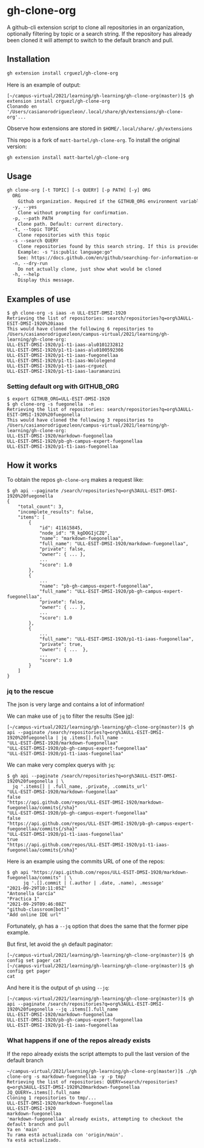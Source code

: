 # gh-clone-org

A github-cli extension script to clone all repositories in an organization, optionally filtering by topic or a search string. If the repository has already been cloned it will attempt to switch to the default branch and pull.

## Installation

```bash
gh extension install crguezl/gh-clone-org
```

Here is an example of output:

```
[~/campus-virtual/2021/learning/gh-learning/gh-clone-org(master)]$ gh extension install crguezl/gh-clone-org
Clonando en '/Users/casianorodriguezleon/.local/share/gh/extensions/gh-clone-org'...
```

Observe how extensions are stored in `$HOME/.local/share/.gh/extensions`

This repo is a fork of `matt-bartel/gh-clone-org`. To install the original version:

```bash
gh extension install matt-bartel/gh-clone-org
```

## Usage

```txt
gh clone-org [-t TOPIC] [-s QUERY] [-p PATH] [-y] ORG
  ORG
    Github organization. Required if the GITHUB_ORG environment variable is not set.
  -y, --yes
    Clone without prompting for confirmation.
  -p, --path PATH
    Clone path. Default: current directory.
  -t, --topic TOPIC
    Clone repositories with this topic
  -s --search QUERY
    Clone repositories found by this search string. If this is provided '-t' will be ignored.
    Example: -s "is:public language:go"
    See: https://docs.github.com/en/github/searching-for-information-on-github/searching-on-github/searching-for-repositories
  -n, --dry-run
    Do not actually clone, just show what would be cloned
  -h, --help
    Display this message.
```

## Examples of use

```
$ gh clone-org -s iaas -n ULL-ESIT-DMSI-1920
Retrieving the list of repositories: search/repositories?q=org%3AULL-ESIT-DMSI-1920%20iaas
This would have cloned the following 6 repositories to /Users/casianorodriguezleon/campus-virtual/2021/learning/gh-learning/gh-clone-org:
ULL-ESIT-DMSI-1920/p1-t1-iaas-alu0101232812
ULL-ESIT-DMSI-1920/p1-t1-iaas-alu0100592306
ULL-ESIT-DMSI-1920/p1-t1-iaas-fuegonellaa
ULL-ESIT-DMSI-1920/p1-t1-iaas-Wololegend
ULL-ESIT-DMSI-1920/p1-t1-iaas-crguezl
ULL-ESIT-DMSI-1920/p1-t1-iaas-lauramanzini
```

### Setting default org with GITHUB_ORG

```
$ export GITHUB_ORG=ULL-ESIT-DMSI-1920
$ gh clone-org -s fuegonella  -n
Retrieving the list of repositories: search/repositories?q=org%3AULL-ESIT-DMSI-1920%20fuegonella
This would have cloned the following 3 repositories to /Users/casianorodriguezleon/campus-virtual/2021/learning/gh-learning/gh-clone-org:
ULL-ESIT-DMSI-1920/markdown-fuegonellaa
ULL-ESIT-DMSI-1920/pb-gh-campus-expert-fuegonellaa
ULL-ESIT-DMSI-1920/p1-t1-iaas-fuegonellaa
```

## How it works 

To obtain the repos `gh-clone-org` makes a request like:

```
$ gh api --paginate /search/repositories?q=org%3AULL-ESIT-DMSI-1920%20fuegonella
{
    "total_count": 3,
    "incomplete_results": false,
    "items": [
        {
            "id": 411615845,
            "node_id": "R_kgDOGIjCZQ",
            "name": "markdown-fuegonellaa",
            "full_name": "ULL-ESIT-DMSI-1920/markdown-fuegonellaa",
            "private": false,
            "owner": { ... },
            ...
            "score": 1.0
        },
        {
            ...
            "name": "pb-gh-campus-expert-fuegonellaa",
            "full_name": "ULL-ESIT-DMSI-1920/pb-gh-campus-expert-fuegonellaa",
            "private": false,
            "owner": { ... },
            ...
            "score": 1.0
        },
        {
            ...
            "full_name": "ULL-ESIT-DMSI-1920/p1-t1-iaas-fuegonellaa",
            "private": true,
            "owner": { ...  },
            ...
            "score": 1.0
        }
    ]
}
```

### jq to the rescue

The json is very large and contains a lot of information!

We can make use of `jq` to filter the results
(See [jq](https://ull-esit-dmsi-1920.github.io/tema1-introduccion/jq)): 

```
[~/campus-virtual/2021/learning/gh-learning/gh-clone-org(master)]$ gh api --paginate /search/repositories?q=org%3AULL-ESIT-DMSI-1920%20fuegonella | jq .items[].full_name -
"ULL-ESIT-DMSI-1920/markdown-fuegonellaa"
"ULL-ESIT-DMSI-1920/pb-gh-campus-expert-fuegonellaa"
"ULL-ESIT-DMSI-1920/p1-t1-iaas-fuegonellaa"
```

We can make very complex querys with `jq`:

```
$ gh api --paginate /search/repositories?q=org%3AULL-ESIT-DMSI-1920%20fuegonella | \
  jq '.items[] | .full_name, .private, .commits_url'
"ULL-ESIT-DMSI-1920/markdown-fuegonellaa"
false
"https://api.github.com/repos/ULL-ESIT-DMSI-1920/markdown-fuegonellaa/commits{/sha}"
"ULL-ESIT-DMSI-1920/pb-gh-campus-expert-fuegonellaa"
false
"https://api.github.com/repos/ULL-ESIT-DMSI-1920/pb-gh-campus-expert-fuegonellaa/commits{/sha}"
"ULL-ESIT-DMSI-1920/p1-t1-iaas-fuegonellaa"
true
"https://api.github.com/repos/ULL-ESIT-DMSI-1920/p1-t1-iaas-fuegonellaa/commits{/sha}"
```

Here is an example using the commits URL of one of the repos:

```
$ gh api "https://api.github.com/repos/ULL-ESIT-DMSI-1920/markdown-fuegonellaa/commits" | \
      jq '.[].commit | (.author | .date, .name), .message'
"2021-09-29T10:11:05Z"
"Antonella García"
"Practica 1"
"2021-09-29T09:46:08Z"
"github-classroom[bot]"
"Add online IDE url"
```

Fortunately, `gh` has a `--jq` option that does the same that the former pipe example.

But first, let avoid the `gh` default paginator:

```
[~/campus-virtual/2021/learning/gh-learning/gh-clone-org(master)]$ gh  config set pager cat
[~/campus-virtual/2021/learning/gh-learning/gh-clone-org(master)]$ gh  config get pager
cat
```

And here it is the output of `gh` using `--jq`:

```
[~/campus-virtual/2021/learning/gh-learning/gh-clone-org(master)]$ gh api --paginate /search/repositories?q=org%3AULL-ESIT-DMSI-1920%20fuegonella --jq .items[].full_name 
ULL-ESIT-DMSI-1920/markdown-fuegonellaa
ULL-ESIT-DMSI-1920/pb-gh-campus-expert-fuegonellaa
ULL-ESIT-DMSI-1920/p1-t1-iaas-fuegonellaa
```

### What happens if one of the repos already exists

If the repo already exists the script 
attempts to pull the last version of the default branch

```
~/campus-virtual/2021/learning/gh-learning/gh-clone-org(master)]$ ./gh clone-org -s markdown-fuegonellaa -y -p tmp/
Retrieving the list of repositories: QUERY=search/repositories?q=org%3AULL-ESIT-DMSI-1920%20markdown-fuegonellaa JQ_QUERY=.items[].full_name
Cloning 1 repositories to tmp/...
ULL-ESIT-DMSI-1920/markdown-fuegonellaa
ULL-ESIT-DMSI-1920
markdown-fuegonellaa
'markdown-fuegonellaa' already exists, attempting to checkout the default branch and pull
Ya en 'main'
Tu rama está actualizada con 'origin/main'.
Ya está actualizado.
```